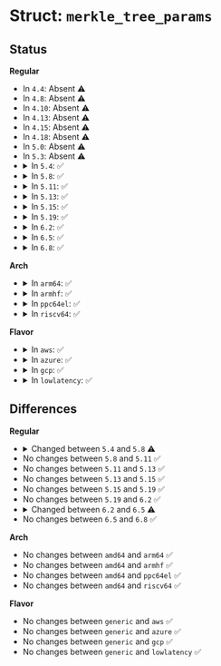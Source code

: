 # Struct: <code>merkle_tree_params</code>

## Status
<b>Regular</b>
<ul>
<li>
In <code>4.4</code>: Absent ⚠️
</li>
<li>
In <code>4.8</code>: Absent ⚠️
</li>
<li>
In <code>4.10</code>: Absent ⚠️
</li>
<li>
In <code>4.13</code>: Absent ⚠️
</li>
<li>
In <code>4.15</code>: Absent ⚠️
</li>
<li>
In <code>4.18</code>: Absent ⚠️
</li>
<li>
In <code>5.0</code>: Absent ⚠️
</li>
<li>
In <code>5.3</code>: Absent ⚠️
</li>
<li>
<details>
<summary>In <code>5.4</code>: ✅</summary>

```c
struct merkle_tree_params {
    const struct fsverity_hash_alg *hash_alg;
    const u8 *hashstate;
    unsigned int digest_size;
    unsigned int block_size;
    unsigned int hashes_per_block;
    unsigned int log_blocksize;
    unsigned int log_arity;
    unsigned int num_levels;
    u64 tree_size;
    u64 level_start[8];
};
```
</details>
</li>
<li>
<details>
<summary>In <code>5.8</code>: ✅</summary>

```c
struct merkle_tree_params {
    struct fsverity_hash_alg *hash_alg;
    const u8 *hashstate;
    unsigned int digest_size;
    unsigned int block_size;
    unsigned int hashes_per_block;
    unsigned int log_blocksize;
    unsigned int log_arity;
    unsigned int num_levels;
    u64 tree_size;
    long unsigned int level0_blocks;
    u64 level_start[8];
};
```
</details>
</li>
<li>
<details>
<summary>In <code>5.11</code>: ✅</summary>

```c
struct merkle_tree_params {
    struct fsverity_hash_alg *hash_alg;
    const u8 *hashstate;
    unsigned int digest_size;
    unsigned int block_size;
    unsigned int hashes_per_block;
    unsigned int log_blocksize;
    unsigned int log_arity;
    unsigned int num_levels;
    u64 tree_size;
    long unsigned int level0_blocks;
    u64 level_start[8];
};
```
</details>
</li>
<li>
<details>
<summary>In <code>5.13</code>: ✅</summary>

```c
struct merkle_tree_params {
    struct fsverity_hash_alg *hash_alg;
    const u8 *hashstate;
    unsigned int digest_size;
    unsigned int block_size;
    unsigned int hashes_per_block;
    unsigned int log_blocksize;
    unsigned int log_arity;
    unsigned int num_levels;
    u64 tree_size;
    long unsigned int level0_blocks;
    u64 level_start[8];
};
```
</details>
</li>
<li>
<details>
<summary>In <code>5.15</code>: ✅</summary>

```c
struct merkle_tree_params {
    struct fsverity_hash_alg *hash_alg;
    const u8 *hashstate;
    unsigned int digest_size;
    unsigned int block_size;
    unsigned int hashes_per_block;
    unsigned int log_blocksize;
    unsigned int log_arity;
    unsigned int num_levels;
    u64 tree_size;
    long unsigned int level0_blocks;
    u64 level_start[8];
};
```
</details>
</li>
<li>
<details>
<summary>In <code>5.19</code>: ✅</summary>

```c
struct merkle_tree_params {
    struct fsverity_hash_alg *hash_alg;
    const u8 *hashstate;
    unsigned int digest_size;
    unsigned int block_size;
    unsigned int hashes_per_block;
    unsigned int log_blocksize;
    unsigned int log_arity;
    unsigned int num_levels;
    u64 tree_size;
    long unsigned int level0_blocks;
    u64 level_start[8];
};
```
</details>
</li>
<li>
<details>
<summary>In <code>6.2</code>: ✅</summary>

```c
struct merkle_tree_params {
    struct fsverity_hash_alg *hash_alg;
    const u8 *hashstate;
    unsigned int digest_size;
    unsigned int block_size;
    unsigned int hashes_per_block;
    unsigned int log_blocksize;
    unsigned int log_arity;
    unsigned int num_levels;
    u64 tree_size;
    long unsigned int level0_blocks;
    u64 level_start[8];
};
```
</details>
</li>
<li>
<details>
<summary>In <code>6.5</code>: ✅</summary>

```c
struct merkle_tree_params {
    const struct fsverity_hash_alg *hash_alg;
    const u8 *hashstate;
    unsigned int digest_size;
    unsigned int block_size;
    unsigned int hashes_per_block;
    unsigned int blocks_per_page;
    u8 log_digestsize;
    u8 log_blocksize;
    u8 log_arity;
    u8 log_blocks_per_page;
    unsigned int num_levels;
    u64 tree_size;
    long unsigned int tree_pages;
    long unsigned int level_start[8];
};
```
</details>
</li>
<li>
<details>
<summary>In <code>6.8</code>: ✅</summary>

```c
struct merkle_tree_params {
    const struct fsverity_hash_alg *hash_alg;
    const u8 *hashstate;
    unsigned int digest_size;
    unsigned int block_size;
    unsigned int hashes_per_block;
    unsigned int blocks_per_page;
    u8 log_digestsize;
    u8 log_blocksize;
    u8 log_arity;
    u8 log_blocks_per_page;
    unsigned int num_levels;
    u64 tree_size;
    long unsigned int tree_pages;
    long unsigned int level_start[8];
};
```
</details>
</li>
</ul>
<b>Arch</b>
<ul>
<li>
<details>
<summary>In <code>arm64</code>: ✅</summary>

```c
struct merkle_tree_params {
    const struct fsverity_hash_alg *hash_alg;
    const u8 *hashstate;
    unsigned int digest_size;
    unsigned int block_size;
    unsigned int hashes_per_block;
    unsigned int log_blocksize;
    unsigned int log_arity;
    unsigned int num_levels;
    u64 tree_size;
    u64 level_start[8];
};
```
</details>
</li>
<li>
<details>
<summary>In <code>armhf</code>: ✅</summary>

```c
struct merkle_tree_params {
    const struct fsverity_hash_alg *hash_alg;
    const u8 *hashstate;
    unsigned int digest_size;
    unsigned int block_size;
    unsigned int hashes_per_block;
    unsigned int log_blocksize;
    unsigned int log_arity;
    unsigned int num_levels;
    u64 tree_size;
    u64 level_start[8];
};
```
</details>
</li>
<li>
<details>
<summary>In <code>ppc64el</code>: ✅</summary>

```c
struct merkle_tree_params {
    const struct fsverity_hash_alg *hash_alg;
    const u8 *hashstate;
    unsigned int digest_size;
    unsigned int block_size;
    unsigned int hashes_per_block;
    unsigned int log_blocksize;
    unsigned int log_arity;
    unsigned int num_levels;
    u64 tree_size;
    u64 level_start[8];
};
```
</details>
</li>
<li>
<details>
<summary>In <code>riscv64</code>: ✅</summary>

```c
struct merkle_tree_params {
    const struct fsverity_hash_alg *hash_alg;
    const u8 *hashstate;
    unsigned int digest_size;
    unsigned int block_size;
    unsigned int hashes_per_block;
    unsigned int log_blocksize;
    unsigned int log_arity;
    unsigned int num_levels;
    u64 tree_size;
    u64 level_start[8];
};
```
</details>
</li>
</ul>
<b>Flavor</b>
<ul>
<li>
<details>
<summary>In <code>aws</code>: ✅</summary>

```c
struct merkle_tree_params {
    const struct fsverity_hash_alg *hash_alg;
    const u8 *hashstate;
    unsigned int digest_size;
    unsigned int block_size;
    unsigned int hashes_per_block;
    unsigned int log_blocksize;
    unsigned int log_arity;
    unsigned int num_levels;
    u64 tree_size;
    u64 level_start[8];
};
```
</details>
</li>
<li>
<details>
<summary>In <code>azure</code>: ✅</summary>

```c
struct merkle_tree_params {
    const struct fsverity_hash_alg *hash_alg;
    const u8 *hashstate;
    unsigned int digest_size;
    unsigned int block_size;
    unsigned int hashes_per_block;
    unsigned int log_blocksize;
    unsigned int log_arity;
    unsigned int num_levels;
    u64 tree_size;
    u64 level_start[8];
};
```
</details>
</li>
<li>
<details>
<summary>In <code>gcp</code>: ✅</summary>

```c
struct merkle_tree_params {
    const struct fsverity_hash_alg *hash_alg;
    const u8 *hashstate;
    unsigned int digest_size;
    unsigned int block_size;
    unsigned int hashes_per_block;
    unsigned int log_blocksize;
    unsigned int log_arity;
    unsigned int num_levels;
    u64 tree_size;
    u64 level_start[8];
};
```
</details>
</li>
<li>
<details>
<summary>In <code>lowlatency</code>: ✅</summary>

```c
struct merkle_tree_params {
    const struct fsverity_hash_alg *hash_alg;
    const u8 *hashstate;
    unsigned int digest_size;
    unsigned int block_size;
    unsigned int hashes_per_block;
    unsigned int log_blocksize;
    unsigned int log_arity;
    unsigned int num_levels;
    u64 tree_size;
    u64 level_start[8];
};
```
</details>
</li>
</ul>

## Differences
<b>Regular</b>
<ul>
<li>
<details>
<summary>Changed between <code>5.4</code> and <code>5.8</code> ⚠️</summary>
<ul>
<li>
<b>Field added. </b>
<code>long unsigned int level0_blocks</code>
</li>
<li>
<b>Field type changed. </b>
<code>const struct fsverity_hash_alg *hash_alg</code> ➡️ <code>struct fsverity_hash_alg *hash_alg</code>
</li>
</ul>
</details>
</li>
<li>
No changes between <code>5.8</code> and <code>5.11</code> ✅
</li>
<li>
No changes between <code>5.11</code> and <code>5.13</code> ✅
</li>
<li>
No changes between <code>5.13</code> and <code>5.15</code> ✅
</li>
<li>
No changes between <code>5.15</code> and <code>5.19</code> ✅
</li>
<li>
No changes between <code>5.19</code> and <code>6.2</code> ✅
</li>
<li>
<details>
<summary>Changed between <code>6.2</code> and <code>6.5</code> ⚠️</summary>
<ul>
<li>
<b>Field added. </b>
<code>unsigned int blocks_per_page</code>
</li>
<li>
<b>Field added. </b>
<code>u8 log_digestsize</code>
</li>
<li>
<b>Field added. </b>
<code>u8 log_blocks_per_page</code>
</li>
<li>
<b>Field added. </b>
<code>long unsigned int tree_pages</code>
</li>
<li>
<b>Field removed. </b>
<code>long unsigned int level0_blocks</code>
</li>
<li>
<b>Field type changed. </b>
<code>struct fsverity_hash_alg *hash_alg</code> ➡️ <code>const struct fsverity_hash_alg *hash_alg</code>
</li>
<li>
<b>Field type changed. </b>
<code>unsigned int log_blocksize</code> ➡️ <code>u8 log_blocksize</code>
</li>
<li>
<b>Field type changed. </b>
<code>unsigned int log_arity</code> ➡️ <code>u8 log_arity</code>
</li>
<li>
<b>Field type changed. </b>
<code>u64 level_start[8]</code> ➡️ <code>long unsigned int level_start[8]</code>
</li>
</ul>
</details>
</li>
<li>
No changes between <code>6.5</code> and <code>6.8</code> ✅
</li>
</ul>
<b>Arch</b>
<ul>
<li>
No changes between <code>amd64</code> and <code>arm64</code> ✅
</li>
<li>
No changes between <code>amd64</code> and <code>armhf</code> ✅
</li>
<li>
No changes between <code>amd64</code> and <code>ppc64el</code> ✅
</li>
<li>
No changes between <code>amd64</code> and <code>riscv64</code> ✅
</li>
</ul>
<b>Flavor</b>
<ul>
<li>
No changes between <code>generic</code> and <code>aws</code> ✅
</li>
<li>
No changes between <code>generic</code> and <code>azure</code> ✅
</li>
<li>
No changes between <code>generic</code> and <code>gcp</code> ✅
</li>
<li>
No changes between <code>generic</code> and <code>lowlatency</code> ✅
</li>
</ul>
